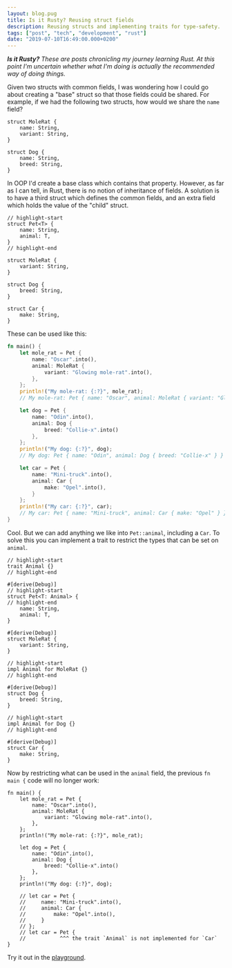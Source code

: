 ```yaml
---
layout: blog.pug
title: Is it Rusty? Reusing struct fields
description: Reusing structs and implementing traits for type-safety.
tags: ["post", "tech", "development", "rust"]
date: "2019-07-10T16:49:00.000+0200"
---
```


_**Is it Rusty?** These are posts chronicling my journey learning Rust. At this point I'm uncertain whether what I'm doing is actually the recommended way of doing things._

Given two structs with common fields, I was wondering how I could go about creating a "base" struct so that those fields could be shared. For example, if we had the following two structs, how would we share the `name` field?

```rust:title=Rats and dogs
struct MoleRat {
    name: String,
    variant: String,
}

struct Dog {
    name: String,
    breed: String,
}
```

In OOP I'd create a base class which contains that property. However, as far as I can tell, in Rust, there is no notion of inheritance of fields. A solution is to have a third struct which defines the common fields, and an extra field which holds the value of the "child" struct.

```rust:title=Adding a "base" struct
// highlight-start
struct Pet<T> {
    name: String,
    animal: T,
}
// highlight-end

struct MoleRat {
    variant: String,
}

struct Dog {
    breed: String,
}

struct Car {
    make: String,
}
```

These can be used like this:

```rust
fn main() {
    let mole_rat = Pet {
        name: "Oscar".into(),
        animal: MoleRat {
            variant: "Glowing mole-rat".into(),
        },
    };
    println!("My mole-rat: {:?}", mole_rat);
    // My mole-rat: Pet { name: "Oscar", animal: MoleRat { variant: "Glowing mole-rat" } }

    let dog = Pet {
        name: "Odin".into(),
        animal: Dog {
            breed: "Collie-x".into()
        },
    };
    println!("My dog: {:?}", dog);
    // My dog: Pet { name: "Odin", animal: Dog { breed: "Collie-x" } }

    let car = Pet {
        name: "Mini-truck".into(),
        animal: Car {
            make: "Opel".into(),
        }
    };
    println!("My car: {:?}", car);
    // My car: Pet { name: "Mini-truck", animal: Car { make: "Opel" } }
}
```

Cool. But we can add anything we like into `Pet::animal`, including a `Car`. To solve this you can implement a trait to restrict the types that can be set on `animal`.

```rust:title=Using a trait
// highlight-start
trait Animal {}
// highlight-end

#[derive(Debug)]
// highlight-start
struct Pet<T: Animal> {
// highlight-end
    name: String,
    animal: T,
}

#[derive(Debug)]
struct MoleRat {
    variant: String,
}

// highlight-start
impl Animal for MoleRat {}
// highlight-end

#[derive(Debug)]
struct Dog {
    breed: String,
}

// highlight-start
impl Animal for Dog {}
// highlight-end

#[derive(Debug)]
struct Car {
    make: String,
}
```

Now by restricting what can be used in the `animal` field, the previous `fn main {` code will no longer work:

```rust:title=Cannot add a car
fn main() {
    let mole_rat = Pet {
        name: "Oscar".into(),
        animal: MoleRat {
            variant: "Glowing mole-rat".into(),
        },
    };
    println!("My mole-rat: {:?}", mole_rat);

    let dog = Pet {
        name: "Odin".into(),
        animal: Dog {
            breed: "Collie-x".into()
        },
    };
    println!("My dog: {:?}", dog);

    // let car = Pet {
    //     name: "Mini-truck".into(),
    //     animal: Car {
    //         make: "Opel".into(),
    //     }
    // };
    // let car = Pet {
    //           ^^^ the trait `Animal` is not implemented for `Car`
}
```

Try it out in the [playground](https://play.rust-lang.org/?version=stable&mode=debug&edition=2018&gist=05de24290e5b1a23c1edc1bac1fdb193).
